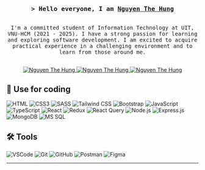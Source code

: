 <h3 align="center">
  <samp>&gt; Hello everyone, I am
    <b><a target="_blank" href="https://www.facebook.com/iamnguyenthehung/">Nguyen The Hung</a></b>
  </samp>
</h3>

<p align="center"> 
  <samp>
    <br>
    I'm a committed student of Information Technology at UIT, VNU-HCM (2021 - 2025). I have a strong passion for learning and exploring software development. I am excited to acquire practical experience in a challenging environment and to learn from those around me.
    <br>
    <br>
  </samp>
</p>

<p align="center">
  <a href="https://www.linkedin.com/in/nguyen-the-hung-se" target="_blank">
    <img src="https://img.shields.io/badge/LinkedIn-0077B5?style=for-the-badge&logo=linkedin&logoColor=white" alt="Nguyen The Hung"/>
  </a>
  <a href="https://x.com/hoa_tham0312" target="_blank">
    <img src="https://img.shields.io/badge/Twitter-1DA1F2?style=for-the-badge&logo=twitter&logoColor=white" alt="Nguyen The Hung" />
  </a>
  <a href="https://www.facebook.com/iamnguyenthehung/" target="_blank">
    <img src="https://img.shields.io/badge/Facebook-1877F2?style=for-the-badge&logo=facebook&logoColor=white" alt="Nguyen The Hung" />
  </a>
</p>

## 🚀 Use for coding

![HTML](https://img.shields.io/badge/HTML5-E34F26?style=for-the-badge&logo=html5&logoColor=white)
![CSS3](https://img.shields.io/badge/CSS3-1572B6?style=for-the-badge&logo=css3&logoColor=white)
![SASS](https://img.shields.io/badge/Sass-CC6699?style=for-the-badge&logo=sass&logoColor=white)
![Tailwind CSS](https://img.shields.io/badge/Tailwind_CSS-38B2AC?style=for-the-badge&logo=tailwind-css&logoColor=white)
![Bootstrap](https://img.shields.io/badge/Bootstrap-563D7C?style=for-the-badge&logo=bootstrap&logoColor=white)
![JavaScript](https://img.shields.io/badge/JavaScript-F7DF1E?style=for-the-badge&logo=javascript&logoColor=black)
![TypeScript](https://img.shields.io/badge/TypeScript-007ACC?style=for-the-badge&logo=typescript&logoColor=white)
![React](https://img.shields.io/badge/React-61DAFB?style=for-the-badge&logo=react&logoColor=black)
![Redux](https://img.shields.io/badge/Redux-593D88?style=for-the-badge&logo=redux&logoColor=white)
![React Query](https://img.shields.io/badge/React_Query-FF4154?style=for-the-badge&logo=react-query&logoColor=white)
![Node.js](https://img.shields.io/badge/Node.js-339933?style=for-the-badge&logo=node-dot-js&logoColor=white)
![Express.js](https://img.shields.io/badge/Express.js-000000?style=for-the-badge&logo=express&logoColor=white)
![MongoDB](https://img.shields.io/badge/MongoDB-47A248?style=for-the-badge&logo=mongodb&logoColor=white)
![MS SQL](https://img.shields.io/badge/MS_SQL-CC2927?style=for-the-badge&logo=microsoft-sql-server&logoColor=white)

## 🛠 Tools

![VSCode](https://img.shields.io/badge/Visual_Studio_Code-0078d7?style=for-the-badge&logo=visual-studio-code&logoColor=white)
![Git](https://img.shields.io/badge/Git-F05032?style=for-the-badge&logo=git&logoColor=white)
![GitHub](https://img.shields.io/badge/GitHub-181717?style=for-the-badge&logo=github&logoColor=white)
![Postman](https://img.shields.io/badge/Postman-FF6C37?style=for-the-badge&logo=postman&logoColor=white)
![Figma](https://img.shields.io/badge/Figma-F24E1E?style=for-the-badge&logo=figma&logoColor=white)

<hr/>
